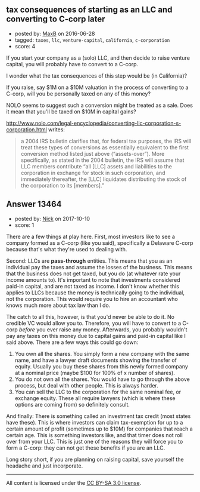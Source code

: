 ## tax consequences of starting as an LLC and converting to C-corp later

- posted by: [MaxB](https://stackexchange.com/users/2189787/maxb) on 2016-06-28
- tagged: `taxes`, `llc`, `venture-capital`, `california`, `c-corporation`
- score: 4

<p>If you start your company as a (solo) LLC, and then decide to raise venture capital, you will probably have to convert to a C-corp.</p>

<p>I wonder what the tax consequences of this step would be (in California)?</p>

<p>If you raise, say $1M on a $10M valuation in the process of converting to a C-corp, will you be personally taxed on any of this money?</p>

<p>NOLO seems to suggest such a conversion might be treated as a sale. Does it mean that you'll be taxed on $10M in capital gains?</p>

<p><a href="http://www.nolo.com/legal-encyclopedia/converting-llc-corporation-s-corporation.html" rel="nofollow">http://www.nolo.com/legal-encyclopedia/converting-llc-corporation-s-corporation.html</a> writes:</p>

<blockquote>
  <p>a 2004 IRS bulletin clarifies that, for federal tax purposes, the IRS
  will treat these types of conversions as essentially equivalent to the
  first conversion method listed just above (“assets-over”). More
  specifically, as stated in the 2004 bulletin, the IRS will assume that
  LLC members contribute “all [LLC] assets and liabilities to the
  corporation in exchange for stock in such corporation, and immediately
  thereafter, the [LLC] liquidates distributing the stock of the
  corporation to its [members].”</p>
</blockquote>



## Answer 13464

- posted by: [Nick](https://stackexchange.com/users/5407123/nick) on 2017-10-10
- score: 1

<p>There are a few things at play here. First, most investors like to see a company formed as a C-corp (like you said), specifically a Delaware C-corp because that's what they're used to dealing with.</p>

<p>Second: LLCs are <strong>pass-through</strong> entities. This means that you as an individual pay the taxes and assume the losses of the business. This means that the business does not get taxed, but you do (at whatever rate your income amounts to). It's important to note that investments considered paid-in capital, and are not taxed as income. I don't know whether this applies to LLCs because the money is technically going to the individual, not the corporation. This would require you to hire an accountant who knows much more about tax law than I do. </p>

<p>The catch to all this, however, is that you'd never be able to do it. No credible VC would allow you to. Therefore, you will have to convert to a C-corp <em>before</em> you ever raise any money. Afterwards, you probably wouldn't pay any taxes on this money due to capital gains and paid-in capital like I said above. There are a few ways this could go down:</p>

<ol>
<li>You own all the shares. You simply form a new company with the same name, and have a lawyer draft documents showing the transfer of equity. Usually you buy these shares from this newly formed company at a nominal price (maybe $100 for 100% of x number of shares).</li>
<li>You do not own all the shares. You would have to go through the above process, but deal with other people. This is always harder.</li>
<li>You can sell the LLC to the corporation for the same nominal fee, or exchange equity. These all require lawyers (which is where these options are coming from) so definitely consult.</li>
</ol>

<p>And finally: There is something called an investment tax credit (most states have these). This is where investors can claim tax-exemption for up to a certain amount of profit (sometimes up to $10M) for companies that reach a certain age. This is something investors like, and that timer does not roll over from your LLC. This is just one of the reasons they will force you to form a C-corp: they can not get these benefits if you are an LLC.</p>

<p>Long story short, if you are planning on raising capital, save yourself the headache and just incorporate.</p>




---

All content is licensed under the [CC BY-SA 3.0 license](https://creativecommons.org/licenses/by-sa/3.0/).
